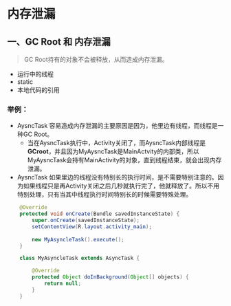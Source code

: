 # 内存泄漏

## 一、GC Root 和 内存泄漏
> GC Root持有的对象不会被释放，从而造成内存泄漏。

- 运行中的线程
- static
- 本地代码的引用

### 举例：
- AysncTask 容易造成内存泄漏的主要原因是因为，他里边有线程，而线程是一种GC Root。
    - 当在AysncTask执行中，Activity关闭了，而AysncTask内部线程是**GCroot**，并且因为MyAysncTask是MainActvity的内部类，所以MyAysncTask会持有MainActivity的对象，直到线程结束，就会出现内存泄漏。
- AysncTask 如果里边的线程没有特别长的执行时间，是不需要特别注意的。因为如果线程只是再Activity关闭之后几秒就执行完了，他就释放了。所以不用特别处理，只有当其中线程执行时间特别长的时候需要特殊处理。
```java
    @Override
    protected void onCreate(Bundle savedInstanceState) {
        super.onCreate(savedInstanceState);
        setContentView(R.layout.activity_main);
        
        new MyAsyncleTask().execute();
    }

    class MyAsyncleTask extends AsyncTask {

        @Override
        protected Object doInBackground(Object[] objects) {
            return null;
        }
    }
```
